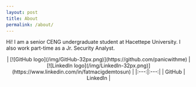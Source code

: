 ```yaml
---
layout: post
title: About
permalink: /about/
---
```


Hi! I am a senior CENG undergraduate student at Hacettepe University.
I also work part-time as a Jr. Security Analyst.

<p align="center">
   | [![GitHub logo](/img/GitHub-32px.png)](https://github.com/panicwithme) |
   [![LinkedIn logo](/img/LinkedIn-32px.png)](https://www.linkedin.com/in/fatmacigdemtosun) |
   |:---:|:---:|
   | GitHub | LinkedIn |
</p>
